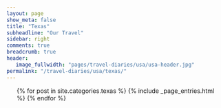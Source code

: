 ```yaml
---
layout: page
show_meta: false
title: "Texas"
subheadline: "Our Travel"
sidebar: right
comments: true
breadcrumb: true
header:
   image_fullwidth: "pages/travel-diaries/usa/usa-header.jpg"
permalink: "/travel-diaries/usa/texas/"
---
```

<ul>
    {% for post in site.categories.texas %}
        {% include _page_entries.html %}
    {% endfor %}
</ul>